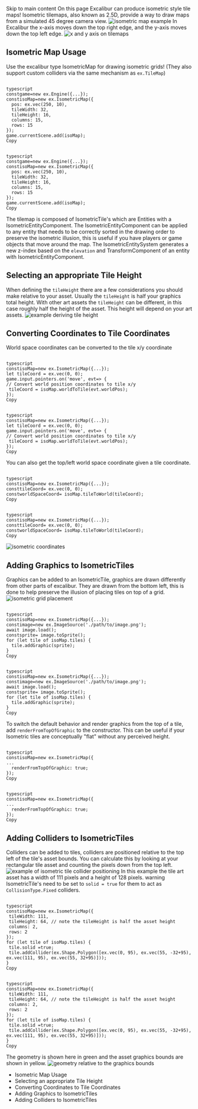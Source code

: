 Skip to main content
On this page
Excalibur can produce isometric style tile maps! Isometric tilemaps, also known as 2.5D, provide a way to draw maps from a simulated 45 degree camera view.
![isometric map example](https://excaliburjs.com/assets/images/isometric-example-76cde36b29e5392bec6965ab2eeae6a7.png)
In Excalibur the x-axis moves down the top right edge, and the y-axis moves down the top left edge.
![x and y axis on tilemaps](https://excaliburjs.com/assets/images/axis-7f500ec4538dc21563b7284e165e90d1.png)
## Isometric Map Usage​
Use the excalibur type IsometricMap for drawing isometric grids! (They also support custom colliders via the same mechanism as `ex.TileMap`)
```

typescript
constgame=new ex.Engine({...});
constisoMap=new ex.IsometricMap({
  pos: ex.vec(250, 10),
  tileWidth: 32,
  tileHeight: 16,
  columns: 15,
  rows: 15
});
game.currentScene.add(isoMap);
Copy
```
```

typescript
constgame=new ex.Engine({...});
constisoMap=new ex.IsometricMap({
  pos: ex.vec(250, 10),
  tileWidth: 32,
  tileHeight: 16,
  columns: 15,
  rows: 15
});
game.currentScene.add(isoMap);
Copy
```

The tilemap is composed of IsometricTile's which are Entities with a IsometricEntityComponent. The IsometricEntityComponent can be applied to any entity that needs to be correctly sorted in the drawing order to preserve the isometric illusion, this is useful if you have players or game objects that move around the map.
The IsometricEntitySystem generates a new z-index based on the `elevation` and TransformComponent of an entity with IsometricEntityComponent.
## Selecting an appropriate Tile Height​
When defining the `tileHeight` there are a few considerations you should make relative to your asset. Usually the `tileHeight` is half your graphics total height. With other art assets the `tileHeight` can be different, in this case roughly half the height of the asset. This height will depend on your art assets.
![example deriving tile height](https://excaliburjs.com/docs/isometric)
## Converting Coordinates to Tile Coordinates​
World space coordinates can be converted to the tile x/y coordinate
```

typescript
constisoMap=new ex.IsometricMap({...});
let tileCoord = ex.vec(0, 0);
game.input.pointers.on('move', evt=> {
// Convert world position coordinates to tile x/y
 tileCoord = isoMap.worldToTile(evt.worldPos);
});
Copy
```
```

typescript
constisoMap=new ex.IsometricMap({...});
let tileCoord = ex.vec(0, 0);
game.input.pointers.on('move', evt=> {
// Convert world position coordinates to tile x/y
 tileCoord = isoMap.worldToTile(evt.worldPos);
});
Copy
```

You can also get the top/left world space coordinate given a tile coordinate.
```

typescript
constisoMap=new ex.IsometricMap({...});
consttileCoord= ex.vec(0, 0);
constworldSpaceCoord= isoMap.tileToWorld(tileCoord);
Copy
```
```

typescript
constisoMap=new ex.IsometricMap({...});
consttileCoord= ex.vec(0, 0);
constworldSpaceCoord= isoMap.tileToWorld(tileCoord);
Copy
```

![isometric coordinates](https://excaliburjs.com/docs/isometric)
## Adding Graphics to IsometricTiles​
Graphics can be added to an IsometricTile, graphics are drawn differently from other parts of excalibur. They are drawn from the bottom left, this is done to help preserve the illusion of placing tiles on top of a grid.
![isometric grid placement](https://excaliburjs.com/docs/isometric)
```

typescript
constisoMap=new ex.IsometricMap({...});
constimage=new ex.ImageSource('./path/to/image.png');
await image.load();
constsprite= image.toSprite();
for (let tile of isoMap.tiles) {
  tile.addGraphic(sprite);
}
Copy
```
```

typescript
constisoMap=new ex.IsometricMap({...});
constimage=new ex.ImageSource('./path/to/image.png');
await image.load();
constsprite= image.toSprite();
for (let tile of isoMap.tiles) {
  tile.addGraphic(sprite);
}
Copy
```

To switch the default behavior and render graphics from the top of a tile, add `renderFromTopOfGraphic` to the constructor. This can be useful if your Isometric tiles are conceptually "flat" without any perceived height.
```

typescript
constisoMap=new ex.IsometricMap({
...
  renderFromTopOfGraphic: true;
});
Copy
```
```

typescript
constisoMap=new ex.IsometricMap({
...
  renderFromTopOfGraphic: true;
});
Copy
```

## Adding Colliders to IsometricTiles​
Colliders can be added to tiles, colliders are positioned relative to the top left of the tile's asset bounds. You can calculate this by looking at your rectangular tile asset and counting the pixels down from the top left.
![example of isometric tile collider positioning](https://excaliburjs.com/assets/images/tile-collider-62e95e4c649d95148c2e164d5813c397.png)
In this example the tile art asset has a width of 111 pixels and a height of 128 pixels.
warning
IsometricTile's need to be set to `solid = true` for them to act as `CollisionType.Fixed` colliders.
```

typescript
constisoMap=new ex.IsometricMap({
 tileWidth: 111,
 tileHeight: 64, // note the tileHeight is half the asset height
 columns: 2,
 rows: 2
});
for (let tile of isoMap.tiles) {
 tile.solid =true;
 tile.addCollider(ex.Shape.Polygon([ex.vec(0, 95), ex.vec(55, -32+95), ex.vec(111, 95), ex.vec(55, 32+95)]));
}
Copy
```
```

typescript
constisoMap=new ex.IsometricMap({
 tileWidth: 111,
 tileHeight: 64, // note the tileHeight is half the asset height
 columns: 2,
 rows: 2
});
for (let tile of isoMap.tiles) {
 tile.solid =true;
 tile.addCollider(ex.Shape.Polygon([ex.vec(0, 95), ex.vec(55, -32+95), ex.vec(111, 95), ex.vec(55, 32+95)]));
}
Copy
```

The geometry is shown here in green and the asset graphics bounds are shown in yellow.
![geometry relative to the graphics bounds](https://excaliburjs.com/docs/isometric)
  * Isometric Map Usage
  * Selecting an appropriate Tile Height
  * Converting Coordinates to Tile Coordinates
  * Adding Graphics to IsometricTiles
  * Adding Colliders to IsometricTiles


